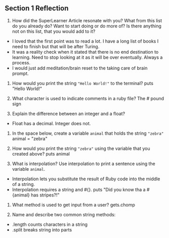 ## Section 1 Reflection

1. How did the SuperLearner Article resonate with you? What from this list do you already do? Want to start doing or do more of? Is there anything not on this list, that you would add to it?

- I loved that the first point was to read a lot. I have a long list of books I need to finish but that will be after Turing.
- It was a reality check when it stated that there is no end destination to learning. Need to stop looking at it as it will be over eventually. Always a process.
- I would just add meditation/brain reset to the taking care of brain prompt.

1. How would you print the string `"Hello World!"` to the terminal?
 puts "Hello World!"

1. What character is used to indicate comments in a ruby file?
   The # pound sign

1. Explain the difference between an integer and a float?
- Float has a decimal. Integer does not.

1. In the space below, create a variable `animal` that holds the string `"zebra"`
 animal = "zebra"

1. How would you print the string `"zebra"` using the variable that you created above?
 puts animal

1. What is interpolation? Use interpolation to print a sentence using the variable `animal`.
- Interpolation lets you substitute the result of Ruby code into the middle of a string.
- Interpolation requires a string and #{}.
  puts "Did you know tha a #{animal} has stripes?!"

1. What method is used to get input from a user?
 gets.chomp

1. Name and describe two common string methods:
 - .length counts characters in a string
 - .split breaks string into parts
